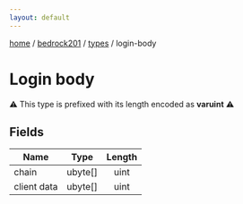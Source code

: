 ```yaml
---
layout: default
---
```


[home](/)  /  [bedrock201](/protocol/bedrock201)  /  [types](/protocol/bedrock201/types)  /  login-body

# Login body

⚠️️ This type is prefixed with its length encoded as **varuint** ⚠️️

## Fields

Name | Type | Length
---|---|:---:
chain | ubyte[] | uint
client data | ubyte[] | uint
